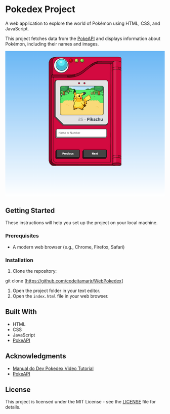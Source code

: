 # Pokedex Project

A web application to explore the world of Pokémon using HTML, CSS, and JavaScript.

This project fetches data from the [PokeAPI](https://pokeapi.co/) and displays information about Pokémon, including their names and images.

![Pokedex Demo](https://github.com/codeitamarjr/WebPokedex/blob/master/screenshot/screencapture.png?raw=true)

## Getting Started

These instructions will help you set up the project on your local machine.

### Prerequisites

- A modern web browser (e.g., Chrome, Firefox, Safari)

### Installation

1. Clone the repository:

git clone [https://github.com/codeitamarjr/WebPokedex]

1. Open the project folder in your text editor.
2. Open the `index.html` file in your web browser.

## Built With

- HTML
- CSS
- JavaScript
- [PokeAPI](https://pokeapi.co/)

## Acknowledgments

- [Manual do Dev Pokedex Video Tutorial](https://www.youtube.com/watch?v=SjtdH3dWLa8&t=2258s)
- [PokeAPI](https://pokeapi.co/)

## License

This project is licensed under the MIT License - see the [LICENSE](LICENSE) file for details.
